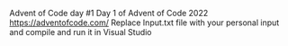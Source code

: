 Advent of Code day #1
Day 1 of Advent of Code 2022 https://adventofcode.com/ Replace Input.txt file with your personal input and compile and run it in Visual Studio
